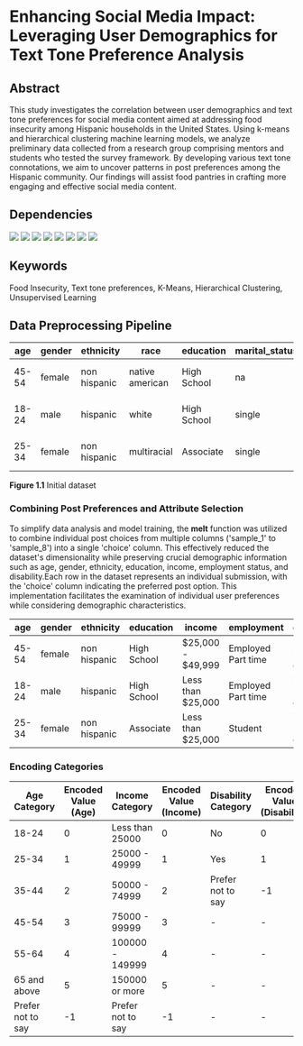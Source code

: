 # Enhancing Social Media Impact: Leveraging User Demographics for Text Tone Preference Analysis

## Abstract
This study investigates the correlation between user demographics and text tone preferences for social media content aimed at addressing food insecurity among Hispanic households in the United States. Using k-means and hierarchical clustering machine learning models, we analyze preliminary data collected from a research group comprising mentors and students who tested the survey framework. By developing various text tone connotations, we aim to uncover patterns in post preferences among the Hispanic community. Our findings will assist food pantries in crafting more engaging and effective social media content.

## Dependencies
![](https://img.shields.io/badge/Jupyter-F37626.svg?style=for-the-badge&logo=Jupyter&logoColor=white)
![](https://img.shields.io/badge/pandas-150458.svg?style=for-the-badge&logo=pandas&logoColor=white)
![](https://img.shields.io/badge/NumPy-013243.svg?style=for-the-badge&logo=NumPy&logoColor=white)
![](https://img.shields.io/badge/scikitlearn-F7931E.svg?style=for-the-badge&logo=scikit-learn&logoColor=white)
![](https://img.shields.io/badge/SciPy-8CAAE6.svg?style=for-the-badge&logo=SciPy&logoColor=white)
![](https://img.shields.io/badge/Plotly-3F4F75.svg?style=for-the-badge&logo=Plotly&logoColor=white)
![](https://img.shields.io/badge/Matplotlib-%23ffffff.svg?style=for-the-badge&logo=Matplotlib&logoColor=black)
![](https://img.shields.io/badge/Microsoft%20Excel-217346.svg?style=for-the-badge&logo=Microsoft-Excel&logoColor=white)
## Keywords
Food Insecurity, Text tone preferences, K-Means, Hierarchical Clustering, Unsupervised Learning

## Data Preprocessing Pipeline

| age    | gender | ethnicity     | race           | education    | marital_status | income             | employment         | language | disability          | states  | sample_1 | sample_2 | sample_3 | sample_4 | sample_5 | sample_6 | sample_7 | sample_8 |
|--------|--------|---------------|----------------|--------------|----------------|--------------------|--------------------|----------|---------------------|---------|----------|----------|----------|----------|----------|----------|----------|----------|
| 45-54  | female | non hispanic  | native american| High School  | na             | $25,000 - $49,999  | Employed Part time| both     | i do not have a disability | indiana | Persuasive | Simpler  | Empathetic | Persuasive | Original | Original | Persuasive | Original |
| 18-24  | male   | hispanic      | white          | High School  | single         | Less than $25,000  | Employed Part time| english  | i do not have a disability | illinois | Original | Simpler  | Empathetic | Simpler    | Simpler   | Original | Original   | Persuasive |
| 25-34  | female | non hispanic  | multiracial    | Associate    | single         | Less than $25,000  | Student            | english  | i do not have a disability | new York | Original | Original | Simpler    | Simpler    | Empathetic | Empathetic | Empathetic | Simpler   |

**Figure 1.1** Initial dataset
### Combining Post Preferences and Attribute Selection

To simplify data analysis and model training, the **melt** function was utilized to combine individual post choices from multiple columns ('sample_1' to 'sample_8') into a single 'choice' column. This effectively reduced the dataset's dimensionality while preserving crucial demographic information such as age, gender, ethnicity, education, income, employment status, and disability.Each row in the dataset represents an individual submission, with the 'choice' column indicating the preferred post option. This implementation facilitates the examination of individual user preferences while considering demographic characteristics.  

| age    | gender | ethnicity     | education   | income             | employment         | disability          | choice     |
|--------|--------|---------------|-------------|--------------------|--------------------|---------------------|------------|
| 45-54  | female | non hispanic  | High School | $25,000 - $49,999  | Employed Part time| i do not have a disability | Persuasive |
| 18-24  | male   | hispanic      | High School | Less than $25,000  | Employed Part time| i do not have a disability | Original   |
| 25-34  | female | non hispanic  | Associate   | Less than $25,000  | Student            | i do not have a disability | Original   |

### Encoding Categories
| **Age Category**       | **Encoded Value (Age)** | **Income Category**   | **Encoded Value (Income)** | **Disability Category**          | **Encoded Value (Disability)** |
|------------------------|--------------------------|------------------------|-----------------------------|--------------------------------|--------------------------------|
| 18-24                  | 0                        | Less than 25000        | 0                           | No                             | 0                              |
| 25-34                  | 1                        | 25000 - 49999          | 1                           | Yes                            | 1                              |
| 35-44                  | 2                        | 50000 - 74999          | 2                           | Prefer not to say              | -1                             |
| 45-54                  | 3                        | 75000 - 99999          | 3                           |         -                       |           -                     |
| 55-64                  | 4                        | 100000 - 149999        | 4                           |         -                       |           -                     |
| 65 and above           | 5                        | 150000 or more         | 5                           |          -                      |           -                     |
| Prefer not to say      | -1                       | Prefer not to say      | -1                          |          -                      |           -                     |





